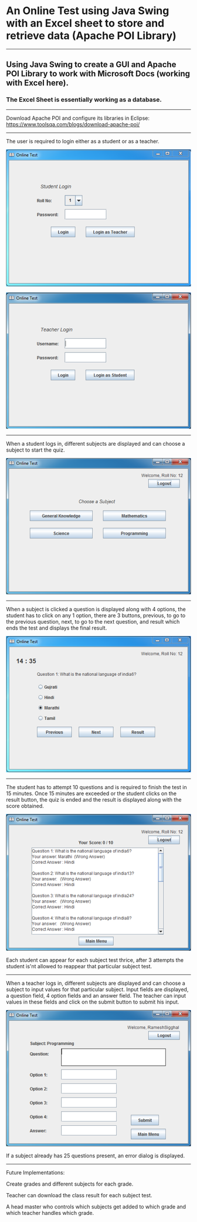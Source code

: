 # An Online Test using Java Swing with an Excel sheet to store and retrieve data (Apache POI Library)
 ***
 ## Using Java Swing to create a GUI and Apache POI Library to work with Microsoft Docs (working with Excel here).
 ### The Excel Sheet is essentially working as a database.
 
 ---
 Download Apache POI and configure its libraries in Eclipse: https://www.toolsqa.com/blogs/download-apache-poi/
 
 ---
 
The user is required to login either as a student or as a teacher.

![Capture_OnlineTest_StudentLogin.PNG](https://github.com/04xRaynal/OnlineTest_JavaSwing_ApachePOI/blob/a7504a9aa21a330fa9a237a1a936c648886c609f/Captured%20Images/Capture_OnlineTest_StudentLogin.PNG)

![Capture_OnlineTest_TeacherLogin.PNG](https://github.com/04xRaynal/OnlineTest_JavaSwing_ApachePOI/blob/a7504a9aa21a330fa9a237a1a936c648886c609f/Captured%20Images/Capture_OnlineTest_TeacherLogin.PNG)

---
When a student logs in, different subjects are displayed and can choose a subject to start the quiz.

![Capture_OnlineTest_MainMenu.PNG](https://github.com/04xRaynal/OnlineTest_JavaSwing_ApachePOI/blob/a7504a9aa21a330fa9a237a1a936c648886c609f/Captured%20Images/Capture_OnlineTest_MainMenu.PNG)

---

When a subject is clicked a question is displayed along with 4 options, the student has to click on any 1 option,
there are 3 buttons, previous, to go to the previous question, next, to go to the next question, and result which ends the test and displays the final result.

![Capture_OnlineTest_StudentQuiz.PNG](https://github.com/04xRaynal/OnlineTest_JavaSwing_ApachePOI/blob/a7504a9aa21a330fa9a237a1a936c648886c609f/Captured%20Images/Capture_OnlineTest_StudentQuiz.PNG)

---

The student has to attempt 10 questions and is required to finish the test in 15 minutes.
Once 15 minutes are exceeded or the student clicks on the result button, the quiz is ended and the result is displayed along with the score obtained.

![Capture_OnlineTest_StudentResult](https://github.com/04xRaynal/OnlineTest_JavaSwing_ApachePOI/blob/a7504a9aa21a330fa9a237a1a936c648886c609f/Captured%20Images/Capture_OnlineTest_StudentResult.PNG)

Each student can appear for each subject test thrice, after 3 attempts the student is'nt allowed to reappear that particular subject test.

---

When a teacher logs in, different subjects are displayed and can choose a subject to input values for that particular subject.
Input fields are displayed, a question field, 4 option fields and an answer field.
The teacher can input values in these fields and click on the submit button to submit his input.

![Capture_OnlineTest_TeacherInput](https://github.com/04xRaynal/OnlineTest_JavaSwing_ApachePOI/blob/a7504a9aa21a330fa9a237a1a936c648886c609f/Captured%20Images/Capture_OnlineTest_TeacherInput.PNG)

If a subject already has 25 questions present, an error dialog is displayed.

---

Future Implementations:

Create grades and different subjects for each grade.

Teacher can download the class result for each subject test.

A head master who controls which subjects get added to which grade and which teacher handles which grade.
